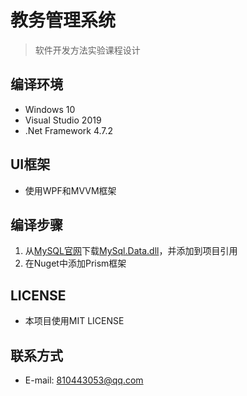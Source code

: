 # 教务管理系统
> 软件开发方法实验课程设计

## 编译环境
* Windows 10
* Visual Studio 2019  
* .Net Framework 4.7.2

## UI框架
* 使用WPF和MVVM框架

## 编译步骤
1. 从[MySQL官网](https://www.mysql.com/)下载[MySql.Data.dll](https://dev.mysql.com/downloads/windows/visualstudio/)，并添加到项目引用
2. 在Nuget中添加Prism框架

## LICENSE
* 本项目使用MIT LICENSE

## 联系方式
* E-mail: 810443053@qq.com
